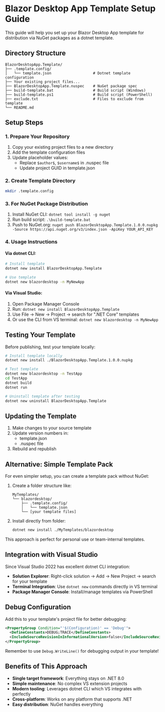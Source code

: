 # Blazor Desktop App Template Setup Guide

This guide will help you set up your Blazor Desktop App template for distribution via NuGet packages as a dotnet template.

## Directory Structure

```
BlazorDesktopApp.Template/
├── .template.config/
│   └── template.json                   # Dotnet template configuration
├── Your existing project files...
├── BlazorDesktopApp.Template.nuspec    # NuGet package spec
├── build-template.bat                  # Build script (Windows)
├── build-template.ps1                  # Build script (PowerShell)
├── exclude.txt                         # Files to exclude from template
└── README.md
```

## Setup Steps

### 1. Prepare Your Repository

1. Copy your existing project files to a new directory
2. Add the template configuration files
3. Update placeholder values:
   - Replace `$author$`, `$username$` in .nuspec file
   - Update project GUID in template.json

### 2. Create Template Directory

```bash
mkdir .template.config
```

### 3. For NuGet Package Distribution

1. Install NuGet CLI: `dotnet tool install -g nuget`
2. Run build script: `.\build-template.bat`
3. Push to NuGet.org: `nuget push BlazorDesktopApp.Template.1.0.0.nupkg -Source https://api.nuget.org/v3/index.json -ApiKey YOUR_API_KEY`

### 4. Usage Instructions

#### Via dotnet CLI:
```bash
# Install template
dotnet new install BlazorDesktopApp.Template

# Use template
dotnet new blazordesktop -n MyNewApp
```

#### Via Visual Studio:
1. Open Package Manager Console
2. Run: `dotnet new install BlazorDesktopApp.Template`
3. Use File → New → Project → search for ".NET Core" templates
4. Or use the CLI from VS terminal: `dotnet new blazordesktop -n MyNewApp`

## Testing Your Template

Before publishing, test your template locally:

```bash
# Install template locally
dotnet new install ./BlazorDesktopApp.Template.1.0.0.nupkg

# Test template
dotnet new blazordesktop -n TestApp
cd TestApp
dotnet build
dotnet run

# Uninstall template after testing
dotnet new uninstall BlazorDesktopApp.Template
```

## Updating the Template

1. Make changes to your source template
2. Update version numbers in:
   - template.json
   - .nuspec file
3. Rebuild and republish

## Alternative: Simple Template Pack

For even simpler setup, you can create a template pack without NuGet:

1. Create a folder structure like:
   ```
   MyTemplates/
   └── blazordesktop/
       ├── .template.config/
       │   └── template.json
       └── [your template files]
   ```

2. Install directly from folder:
   ```bash
   dotnet new install ./MyTemplates/blazordesktop
   ```

This approach is perfect for personal use or team-internal templates.

## Integration with Visual Studio

Since Visual Studio 2022 has excellent dotnet CLI integration:

- **Solution Explorer**: Right-click solution → Add → New Project → search for your template
- **Terminal Integration**: Use `dotnet new` commands directly in VS terminal
- **Package Manager Console**: Install/manage templates via PowerShell

## Debug Configuration

Add this to your template's project file for better debugging:

```xml
<PropertyGroup Condition="'$(Configuration)' == 'Debug'">
  <DefineConstants>DEBUG;TRACE</DefineConstants>
  <IncludeSourceRevisionInInformationalVersion>false</IncludeSourceRevisionInInformationalVersion>
</PropertyGroup>
```

Remember to use `Debug.WriteLine()` for debugging output in your template!

## Benefits of This Approach

- **Single target framework**: Everything stays on .NET 8.0
- **Simple maintenance**: No complex VS extension projects
- **Modern tooling**: Leverages dotnet CLI which VS integrates with perfectly
- **Cross-platform**: Works on any platform that supports .NET
- **Easy distribution**: NuGet handles everything
